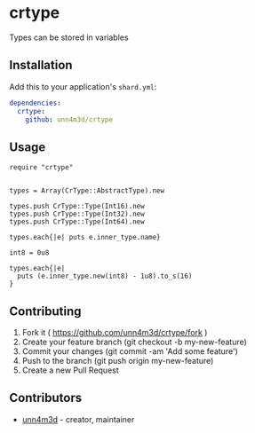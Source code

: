 # crtype

Types can be stored in variables

## Installation


Add this to your application's `shard.yml`:

```yaml
dependencies:
  crtype:
    github: unn4m3d/crtype
```


## Usage


```crystal
require "crtype"


types = Array(CrType::AbstractType).new

types.push CrType::Type(Int16).new
types.push CrType::Type(Int32).new
types.push CrType::Type(Int64).new

types.each{|e| puts e.inner_type.name}

int8 = 0u8

types.each{|e|
  puts (e.inner_type.new(int8) - 1u8).to_s(16)
}

```

## Contributing

1. Fork it ( https://github.com/unn4m3d/crtype/fork )
2. Create your feature branch (git checkout -b my-new-feature)
3. Commit your changes (git commit -am 'Add some feature')
4. Push to the branch (git push origin my-new-feature)
5. Create a new Pull Request

## Contributors

- [unn4m3d](https://github.com/unn4m3d) - creator, maintainer
